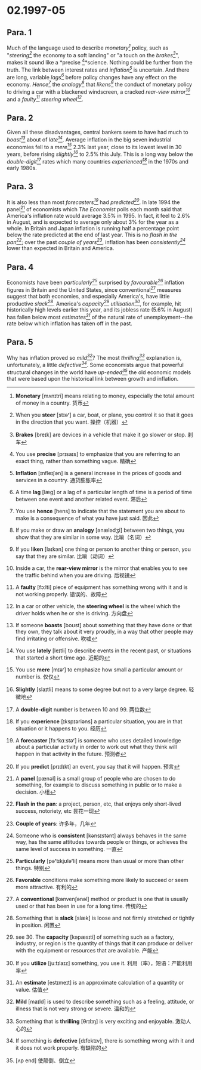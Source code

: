 # 02.1997-05

## Para. 1

Much of the language used to describe *monetary[^1]* policy, such as "*steering[^2]* the economy to a soft landing" or "a touch on the *brakes[^3]*", makes it sound like a *precise [^4]*science. Nothing could be further from the truth. The link between interest rates and *inflation[^5]* is uncertain. And there are long, variable *lags[^6]* before policy changes have any effect on the economy. *Hence[^7]* the *analogy[^8]* that *likens[^9]* the conduct of monetary policy to driving a car with a blackened windscreen, a cracked *rear-view mirror[^10]* and a *faulty[^11]* *steering wheel[^12]*.

[^1]:**Monetary** [mʌnɪtri] means relating to money, especially the total amount of money in a country. 货币
[^2]:When you **steer** [stɪəʳ] a car, boat, or plane, you control it so that it goes in the direction that you want. 操控（机器）
[^3]:**Brakes** [breɪk] are devices in a vehicle that make it go slower or stop. 刹车
[^4]:You use **precise** [prɪsaɪs] to emphasize that you are referring to an exact thing, rather than something vague. 精确
[^5]:**Inflation** [ɪnfleɪʃən] is a general increase in the prices of goods and services in a country. 通货膨胀率
[^6]:A time **lag** [læg] or a lag of a particular length of time is a period of time between one event and another related event. 滞后
[^7]:You use **hence** [hens] to indicate that the statement you are about to make is a consequence of what you have just said. 因此
[^8]:If you make or draw an **analogy** [ənælədʒi] between two things, you show that they are similar in some way. 比喻（名词）
[^9]:If you **liken** [laɪkən] one thing or person to another thing or person, you say that they are similar. 比喻（动词）
[^10]:Inside a car, the **rear-view mirror** is the mirror that enables you to see the traffic behind when you are driving. 后视镜
[^11]:A **faulty** [fɔːlti] piece of equipment has something wrong with it and is not working properly. 错误的、故障
[^12]:In a car or other vehicle, the **steering wheel** is the wheel which the driver holds when he or she is driving. 方向盘
## Para. 2

Given all these disadvantages, central bankers seem to have had much to *boast[^13]* about of *late[^14]*. Average inflation in the big seven industrial economies fell to a *mere[^15]* 2.3% last year, close to its lowest level in 30 years, before rising *slightly[^16]* to 2.5% this July. This is a long way below the *double-digit[^17]* rates which many countries *experienced[^18]* in the 1970s and early 1980s.
[^13]:If someone **boasts** [boʊst] about something that they have done or that they own, they talk about it very proudly, in a way that other people may find irritating or offensive. 吹嘘
[^14]:You use **lately** [leɪtli] to describe events in the recent past, or situations that started a short time ago. 近期的
[^15]:You use **mere** [mɪəʳ] to emphasize how small a particular amount or number is. 仅仅
[^16]:**Slightly** [slaɪtli] means to some degree but not to a very large degree. 轻微地
[^17]:A **double-digit** number is between 10 and 99. 两位数
[^18]:If you **experience** [ɪkspɪəriəns] a particular situation, you are in that situation or it happens to you. 经历

## Para. 3

It is also less than most *forecasters[^19]* had *predicted[^20]*. In late 1994 the panel[^21] of economists which *The Economist* polls each month said that America's inflation rate would average 3.5% in 1995. In fact, it feel to 2.6% in August, and is expected to average only about 3% for the year as a whole. In Britain and Japan inflation is running half a percentage point below the rate predicted at the end of last year. This is no *flash in the pan[^22]*; over the past *couple of years[^23]*, inflation has been *consistently[^24]* lower than expected in Britain and America.
[^19]:A **forecaster** [fɔːʳkɑːstəʳ] is someone who uses detailed knowledge about a particular activity in order to work out what they think will happen in that activity in the future. 预测者
[^20]:If you **predict** [prɪdɪkt] an event, you say that it will happen. 预言
[^21]:A **panel** [pænəl] is a small group of people who are chosen to do something, for example to discuss something in public or to make a decision. 小组
[^22]:**Flash in the pan**: a project, person, etc, that enjoys only short-lived success, notoriety, etc 昙花一现
[^23]:**Couple of years**: 许多年，几年
[^24]:Someone who is **consistent** [kənsɪstənt] always behaves in the same way, has the same attitudes towards people or things, or achieves the same level of success in something. 一直

## Para. 4

Economists have been *particularly[^25]* surprised by *favourable[^26]* inflation figures in Britain and the United States, since conventional[^27] measures suggest that both economies, and especially America's, have little productive *slack[^28]*. America's *capacity[^29]* *utilisation[^30]*, for example, hit historically high levels earlier this year, and its jobless rate (5.6% in August) has fallen below most *estimates[^31]* of the natural rate of unemployment--the rate below which inflation has taken off in the past.
[^25]:**Particularly** [pəʳtɪkjʊləʳli] means more than usual or more than other things. 特别
[^26]:**Favorable** conditions make something more likely to succeed or seem more attractive. 有利的
[^27]:A **conventional** [kənvenʃənəl] method or product is one that is usually used or that has been in use for a long time. 传统的
[^28]:Something that is **slack** [slæk] is loose and not firmly stretched or tightly in position. 闲置
[^29]:see 30. The **capacity** [kəpæsɪti] of something such as a factory, industry, or region is the quantity of things that it can produce or deliver with the equipment or resources that are available. 产能
[^30]:If you **utilize** [juːtɪlaɪz] something, you use it. 利用（率），短语：产能利用率
[^31]:An **estimate** [estɪmeɪt] is an approximate calculation of a quantity or value. 估值

## Para. 5

Why has inflation proved so *mild[^32]*? The most *thrilling[^33]* explanation is, unfortunately, a little *defective[^34]*. Some economists argue that powerful structural changes in the world have *up-ended[^35]* the old economic models that were based upon the historical link between growth and inflation.
[^32]:**Mild** [maɪld] is used to describe something such as a feeling, attitude, or illness that is not very strong or severe. 温和的
[^33]:Something that is **thrilling** [θrɪlɪŋ] is very exciting and enjoyable. 激动人心的
[^34]:If something is **defective** [dɪfektɪv], there is something wrong with it and it does not work properly. 有缺陷的
[^35]:[ʌp end] 使颠倒、倒立